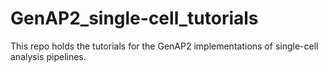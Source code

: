 # GenAP2_single-cell_tutorials
This repo holds the tutorials for the GenAP2 implementations of single-cell analysis pipelines.
